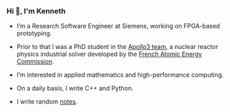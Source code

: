 ### Hi 👋, I'm Kenneth

- I’m a Research Software Engineer at Siemens, working on FPGA-based prototyping.

- Prior to that I was a PhD student in the [Apollo3 team](https://hal-cea.archives-ouvertes.fr/cea-02509714), a nuclear reactor physics industrial solver developed by the [French Atomic Energy Commission](https://www.cea.fr/english).

- I’m interested in applied mathematics and high-performance computing.

- On a daily basis, I write C++ and Python.

- I write random [notes](https://kennethassogba.github.io/notes.html).

